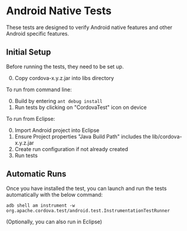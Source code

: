 # Android Native Tests #

These tests are designed to verify Android native features and other Android specific features.

## Initial Setup ##

Before running the tests, they need to be set up.

0. Copy cordova-x.y.z.jar into libs directory

To run from command line:

0. Build by entering `ant debug install`
0. Run tests by clicking on "CordovaTest" icon on device

To run from Eclipse:

0. Import Android project into Eclipse
0. Ensure Project properties "Java Build Path" includes the lib/cordova-x.y.z.jar
0. Create run configuration if not already created
0. Run tests 

## Automatic Runs ##

Once you have installed the test, you can launch and run the tests
automatically with the below command:

    adb shell am instrument -w org.apache.cordova.test/android.test.InstrumentationTestRunner

(Optionally, you can also run in Eclipse)
